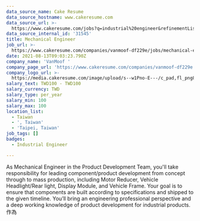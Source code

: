 ```yaml
---
data_source_name: Cake Resume
data_source_hostname: www.cakeresume.com
data_source_url: >-
  https://www.cakeresume.com/jobs?q=industrial%20engineer&refinementList%5Blang_name%5D%5B0%5D=English&refinementList%5Bsalary_type%5D=per_year
data_source_internal_id: '31545'
title: Mechanical Engineer
job_url: >-
  https://www.cakeresume.com/companies/vanmoof-df229e/jobs/mechanical-engineer-693917
date: 2021-08-13T09:03:23.790Z
company_name: 'VanMoof '
company_page_url: 'https://www.cakeresume.com/companies/vanmoof-df229e'
company_logo_url: >-
  https://media.cakeresume.com/image/upload/s--w1Pno-E---/c_pad,fl_png8,h_200,w_200/v1628842723/ibspniempsx46p640sk9.png
salary_text: TWD100 - TWD100
salary_currency: TWD
salary_type: per_year
salary_min: 100
salary_max: 100
location_list:
  - Taiwan
  - ', Taiwan'
  - 'Taipei, Taiwan'
job_tags: []
badges:
  - Industrial Engineer

---
```


As Mechanical Engineer in the Product Development Team, you'll take responsibility for leading component/product development from concept through to mass production, including Motor Reducer, Vehicle Headlight/Rear light, Display Module, and Vehicle Frame. Your goal is to ensure that components are built according to specifications and shipped to the given timeline. You’ll bring an engineering professional perspective and a deep working knowledge of product development for industrial products. 作為
